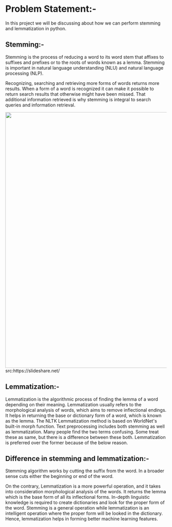 # Problem Statement:-

In this project we will be discussing about how we can perform stemming and lemmatization in python.

## Stemming:-

Stemming is the process of reducing a word to its word stem that affixes to suffixes and prefixes or to the roots of words known as a lemma. Stemming is important in natural language understanding (NLU) and natural language processing (NLP).

Recognizing, searching and retrieving more forms of words returns more results. When a form of a word is recognized it can make it possible to return search results that otherwise might have been missed. That additional information retrieved is why stemming is integral to search queries and information retrieval.


<img src ="https://image.slidesharecdn.com/lecturev2-150724073404-lva1-app6892/95/text-mining-from-bayes-rule-to-dependency-parsing-25-638.jpg?cb=1437726491" height="800" width="800">
<br>src:https://slideshare.net/</img>

## Lemmatization:-

Lemmatization is the algorithmic process of finding the lemma of a word depending on their meaning. Lemmatization usually refers to the morphological analysis of words, which aims to remove inflectional endings. It helps in returning the base or dictionary form of a word, which is known as the lemma. The NLTK Lemmatization method is based on WorldNet's built-in morph function. Text preprocessing includes both stemming as well as lemmatization. Many people find the two terms confusing. Some treat these as same, but there is a difference between these both. Lemmatization is preferred over the former because of the below reason.

## Difference in stemming and lemmatization:-

Stemming algorithm works by cutting the suffix from the word. In a broader sense cuts either the beginning or end of the word.

On the contrary, Lemmatization is a more powerful operation, and it takes into consideration morphological analysis of the words. It returns the lemma which is the base form of all its inflectional forms. In-depth linguistic knowledge is required to create dictionaries and look for the proper form of the word. Stemming is a general operation while lemmatization is an intelligent operation where the proper form will be looked in the dictionary. Hence, lemmatization helps in forming better machine learning features.
